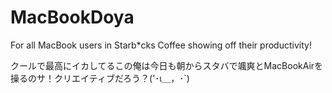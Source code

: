 MacBookDoya
===========

For all MacBook users in Starb*cks Coffee showing off their productivity!


クールで最高にイカしてるこの俺は今日も朝からスタバで颯爽とMacBookAirを操るのサ！クリエイティブだろう？('･ι＿，･`) 
